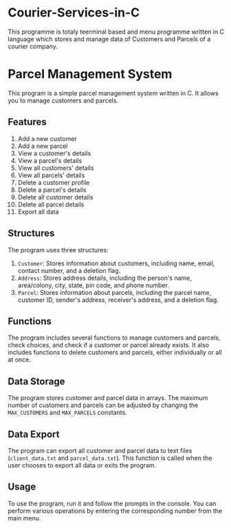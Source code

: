 # Courier-Services-in-C
This programme is totaly teerminal based and menu programme written in C language which stores and manage data of Customers and Parcels of  a courier company.

# Parcel Management System

This program is a simple parcel management system written in C. It allows you to manage customers and parcels.

## Features

1. Add a new customer
2. Add a new parcel
3. View a customer's details
4. View a parcel's details
5. View all customers' details
6. View all parcels' details
7. Delete a customer profile
8. Delete a parcel's details
9. Delete all customer details
10. Delete all parcel details
11. Export all data

## Structures

The program uses three structures:

1. `Customer`: Stores information about customers, including name, email, contact number, and a deletion flag.
2. `Address`: Stores address details, including the person's name, area/colony, city, state, pin code, and phone number.
3. `Parcel`: Stores information about parcels, including the parcel name, customer ID, sender's address, receiver's address, and a deletion flag.

## Functions

The program includes several functions to manage customers and parcels, check choices, and check if a customer or parcel already exists. It also includes functions to delete customers and parcels, either individually or all at once.

## Data Storage

The program stores customer and parcel data in arrays. The maximum number of customers and parcels can be adjusted by changing the `MAX_CUSTOMERS` and `MAX_PARCELS` constants.

## Data Export

The program can export all customer and parcel data to text files (`client_data.txt` and `parcel_data.txt`). This function is called when the user chooses to export all data or exits the program.

## Usage

To use the program, run it and follow the prompts in the console. You can perform various operations by entering the corresponding number from the main menu.
